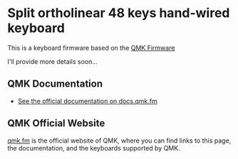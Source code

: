 # Split ortholinear 48 keys hand-wired keyboard


This is a keyboard firmware based on the [QMK Firmware](https://github.com/qmk/qmk_firmware)

I'll provide more details soon...

## QMK Documentation

* [See the official documentation on docs.qmk.fm](https://docs.qmk.fm)


## QMK Official Website

[qmk.fm](https://qmk.fm) is the official website of QMK, where you can find links to this page, the documentation, and the keyboards supported by QMK.
